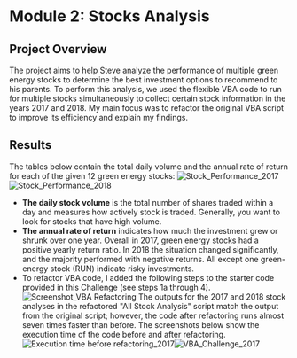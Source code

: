 # Module 2: Stocks Analysis

## Project Overview
The project aims to help Steve analyze the performance of multiple green energy stocks to determine the best investment options to recommend to his parents. To perform this analysis, we used the flexible VBA code to run for multiple stocks simultaneously to collect certain stock information in the years 2017 and 2018. My main focus was to refactor the original VBA script to improve its efficiency and explain my findings.
## Results
The tables below contain the total daily volume and the annual rate of return for each of the given 12 green energy stocks:
![Stock_Performance_2017](https://user-images.githubusercontent.com/100629325/174405334-c58d302d-6b76-430b-99c5-6fcd1fac6de7.png)![Stock_Performance_2018](https://user-images.githubusercontent.com/100629325/174405351-3c9b2188-4fd8-4c45-8799-541e9ddab88e.png)
+ **The daily stock volume** is the total number of shares traded within a day and measures how actively stock is traded.  Generally, you want to look for stocks that have high volume. 
+ **The annual rate of return** indicates how much the investment grew or shrunk over one year. Overall in 2017, green energy stocks had a positive yearly return ratio. In 2018 the situation changed significantly, and the majority performed with negative returns. All except one green-energy stock (RUN) indicate risky investments. 
+ To refactor VBA code, I added the following steps to the starter code provided in this Challenge (see steps 1a through 4). 
![Screenshot_VBA Refactoring](https://user-images.githubusercontent.com/100629325/174422364-82797df0-7f66-4097-9c0f-028974ab45cb.png)
The outputs for the 2017 and 2018 stock analyses in the refactored "All Stock Analysis" script match the output from the original script; however, the code after refactoring runs almost seven times faster than before. The screenshots below show the execution time of the code before and after refactoring.
![Execution time before refactoring_2017](https://user-images.githubusercontent.com/100629325/174423444-b6e6c40b-248d-4d59-a09a-b65e7addfb90.png)![VBA_Challenge_2017](https://user-images.githubusercontent.com/100629325/174423448-21f982cd-05f7-4a4c-9da5-6fc772bf8861.png)

